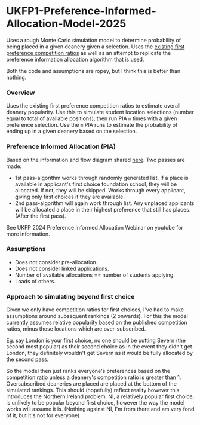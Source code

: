 # UKFP1-Preference-Informed-Allocation-Model-2025

Uses a rough Monte Carlo simulation model to determine probability of being placed in a given deanery given a selection. Uses the [existing first preference competition ratios](https://foundationprogramme.nhs.uk/programmes/2-year-foundation-programme/ukfp/competition-ratios/) as well as an attempt to replicate the preference information allocation algorithm that is used.

Both the code and assumptions are ropey, but I think this is better than nothing.

### Overview

Uses the existing first preference competition ratios to estimate overall deanery popularity. Use this to simulate student location selections (number equal to total of available positions), then run PIA `m` times with a given preference selection. Use the `m` PIA runs to estimate the probability of ending up in a given deanery based on the selection.

### Preference Informed Allocation (PIA)
Based on the information and flow diagram shared [here](https://madeinheene.hee.nhs.uk/Portals/12/UKFP%202024%20Applicant%20Guide%20to%20Allocation%20-%20Preference%20Informed%20Allocation%20.pdf). Two passes are made:

- 1st pass-algorithm works through randomly generated list. If a place is available in applicant's first choice foundation school, they will be allocated. If not, they will be skipped. Works through every applicant, giving only first choices if they are available.
- 2nd pass-algorithm will again work through list. Any unplaced applicants will be allocated a place in their highest preference that still has places. (After the first pass).

See UKFP 2024 Preference Informed Allocation Webinar on youtube for more information.

### Assumptions
- Does not consider pre-allocation.
- Does not consider linked applications.
- Number of available allocations == number of students applying.
- Loads of others.

### Approach to simulating beyond first choice
Given we only have competition ratios for first choices, I've had to make assumptions around subsequent rankings (2 onwards). For this the model currently assumes relative popularity based on the published competition ratios, minus those locations which are over-subscribed.

Eg. say London is your first choice, no one should be putting Severn (the second most popular) as their second choice as in the event they didn't get London, they definitely wouldn't get Severn as it would be fully allocated by the second pass.

So the model then just ranks everyone's preferences based on the competition ratio unless a deanery's competition ratio is greater than 1. Oversubscribed deaneries are placed are placed at the bottom of the simulated rankings. This should (hopefully) reflect reality however this introduces the Northern Ireland problem. NI, a relatively popular first choice, is unlikely to be popular beyond first choice, however the way the model works will assume it is. (Nothing against NI, I'm from there and am very fond of it, but it's not for everyone)
